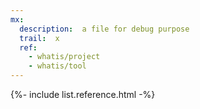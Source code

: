 ```yaml
---
mx:
  description:  a file for debug purpose
  trail:  x
  ref:
    - whatis/project
    - whatis/tool
---
```



{%- include list.reference.html -%}
